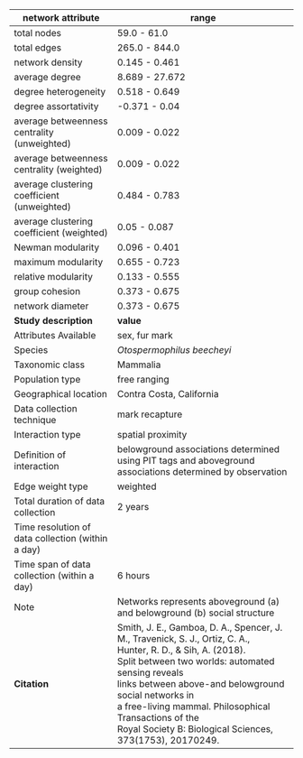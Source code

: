 network attribute|range
---|---
total nodes|59.0 - 61.0
total edges|265.0 - 844.0
network density|0.145 - 0.461
average degree|8.689 - 27.672
degree heterogeneity|0.518 - 0.649
degree assortativity|-0.371 - 0.04
average betweenness centrality (unweighted)|0.009 - 0.022
average betweenness centrality (weighted)|0.009 - 0.022
average clustering coefficient (unweighted)|0.484 - 0.783
average clustering coefficient (weighted)|0.05 - 0.087
Newman modularity|0.096 - 0.401
maximum modularity|0.655 - 0.723
relative modularity|0.133 - 0.555
group cohesion|0.373 - 0.675
network diameter|0.373 - 0.675
**Study description**|**value**
Attributes Available|sex, fur mark
Species|*Otospermophilus beecheyi*
Taxonomic class|Mammalia
Population type|free ranging
Geographical location|Contra Costa, California
Data collection technique|mark recapture
Interaction type|spatial proximity
Definition of interaction|belowground associations determined using PIT tags and aboveground associations determined by observation
Edge weight type|weighted
Total duration of data collection|2 years
Time resolution of data collection (within a day)|
Time span of data collection (within a day)|6 hours
Note|Networks represents aboveground (a) and belowground (b) social structure
**Citation** | Smith, J. E., Gamboa, D. A., Spencer, J. <br> M., Travenick, S. J., Ortiz, C. A., <br> Hunter, R. D., & Sih, A. (2018). <br> Split between two worlds: automated sensing reveals <br> links between above-and belowground social networks in <br> a free-living mammal. Philosophical Transactions of the <br> Royal Society B: Biological Sciences, 373(1753), 20170249. <br>